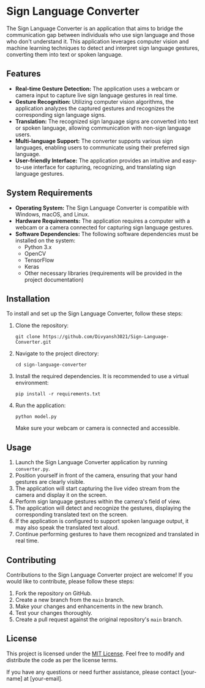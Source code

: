# Sign Language Converter

The Sign Language Converter is an application that aims to bridge the communication gap between individuals who use sign language and those who don't understand it. This application leverages computer vision and machine learning techniques to detect and interpret sign language gestures, converting them into text or spoken language.

## Features

- **Real-time Gesture Detection:** The application uses a webcam or camera input to capture live sign language gestures in real time.
- **Gesture Recognition:** Utilizing computer vision algorithms, the application analyzes the captured gestures and recognizes the corresponding sign language signs.
- **Translation:** The recognized sign language signs are converted into text or spoken language, allowing communication with non-sign language users.
- **Multi-language Support:** The converter supports various sign languages, enabling users to communicate using their preferred sign language.
- **User-friendly Interface:** The application provides an intuitive and easy-to-use interface for capturing, recognizing, and translating sign language gestures.

## System Requirements

- **Operating System:** The Sign Language Converter is compatible with Windows, macOS, and Linux.
- **Hardware Requirements:** The application requires a computer with a webcam or a camera connected for capturing sign language gestures.
- **Software Dependencies:** The following software dependencies must be installed on the system:
  - Python 3.x
  - OpenCV
  - TensorFlow
  - Keras
  - Other necessary libraries (requirements will be provided in the project documentation)

## Installation

To install and set up the Sign Language Converter, follow these steps:

1. Clone the repository:

   ```shell
   git clone https://github.com/Divyansh3021/Sign-Language-Converter.git
   ```

2. Navigate to the project directory:

   ```shell
   cd sign-language-converter
   ```

3. Install the required dependencies. It is recommended to use a virtual environment:

   ```shell
   pip install -r requirements.txt
   ```

4. Run the application:

   ```shell
   python model.py
   ```

   Make sure your webcam or camera is connected and accessible.

## Usage

1. Launch the Sign Language Converter application by running `converter.py`.
2. Position yourself in front of the camera, ensuring that your hand gestures are clearly visible.
3. The application will start capturing the live video stream from the camera and display it on the screen.
4. Perform sign language gestures within the camera's field of view.
5. The application will detect and recognize the gestures, displaying the corresponding translated text on the screen.
6. If the application is configured to support spoken language output, it may also speak the translated text aloud.
7. Continue performing gestures to have them recognized and translated in real time.

## Contributing

Contributions to the Sign Language Converter project are welcome! If you would like to contribute, please follow these steps:

1. Fork the repository on GitHub.
2. Create a new branch from the `main` branch.
3. Make your changes and enhancements in the new branch.
4. Test your changes thoroughly.
5. Create a pull request against the original repository's `main` branch.

## License

This project is licensed under the [MIT License](LICENSE). Feel free to modify and distribute the code as per the license terms.

If you have any questions or need further assistance, please contact [your-name] at [your-email].
